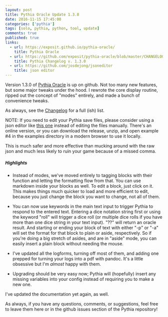 ```yaml
---
layout: post
title: Pythia Oracle Update 1.3.0
date: 2016-11-15 17:45:00  
categories: ['pythia']
tags: [solo, pythia, python, tool, update]
comments: true
published: true
links:
  - url: https://exposit.github.io/pythia-oracle/
    title: Pythia Oracle
  - url: https://github.com/exposit/pythia-oracle/blob/master/CHANGELOG.md
    title: Pythia Changelog v. 1.3.0
  - url: https://github.com/josdejong/jsoneditor
    title: json editor
---
```


Version 1.3.0 of [Pythia Oracle](https://exposit.github.io/pythia-oracle/) is up on github. Not too many new features, but some major tweaks under the hood. I rewrote the core display routine, ripped out the concept of "modes" entirely, and made a bunch of convenience tweaks.

As always, see the [Changelog](https://github.com/exposit/pythia-oracle/blob/master/CHANGELOG.md) for a full (ish) list.

NOTE: If you need to edit your Pythia save files, please consider using a json editor like [this one](https://github.com/josdejong/jsoneditor) instead of editing the files manually. There's an online version, or you can download the release, unzip, and open example #4 in the examples directory in a modern browser to use it locally.

This is much safer and more effective than mucking around with the raw json and much less likely to ruin your game because of a missed comma.

<!--more-->

##### Highlights

* Instead of modes, we've moved entirely to tagging blocks with their function and letting the formatting flow from that. You can use markdown inside your blocks as well. To edit a block, just click on it. This makes things much quicker to load and more efficient to edit, because you just change the block you want to change, not all of them.

* You can now use keywords in the main text input to trigger Pythia to respond to the entered text. Entering a dice notation string first or using the keyword "roll" will trigger a dice roll (or multiple dice rolls if you have more than one dice string in your text input). "??" will return an oracle result. And starting or ending your block of text with either "-p" or "-a" will set the format for that block to plain or aside, respectively. So if you're doing a big stretch of asides, and are in "aside" mode, you can easily insert a plain block without needing the mouse.

* I've updated all the logforms, turning off most of them, and adding one prepped for turning your logs into a pdf with pandoc. It's a little obsessive but I'm *almost* happy with them.

* Upgrading should be very easy now; Pythia will (hopefully) insert any missing variables into your config instead of requiring you to make a new one.

I've updated the documentation yet again, as well.

As always, if you have any questions, comments, or suggestions, feel free to leave them here or in the github issues section of the Pythia repository!
